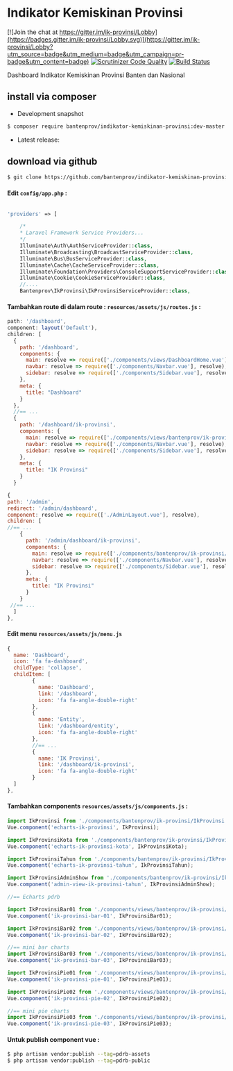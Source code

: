 # Indikator Kemiskinan Provinsi

[![Join the chat at https://gitter.im/ik-provinsi/Lobby](https://badges.gitter.im/ik-provinsi/Lobby.svg)](https://gitter.im/ik-provinsi/Lobby?utm_source=badge&utm_medium=badge&utm_campaign=pr-badge&utm_content=badge)
[![Scrutinizer Code Quality](https://scrutinizer-ci.com/g/bantenprov/ik-provinsi/badges/quality-score.png?b=master)](https://scrutinizer-ci.com/g/bantenprov/ik-provinsi/?branch=master)
[![Build Status](https://scrutinizer-ci.com/g/bantenprov/ik-provinsi/badges/build.png?b=master)](https://scrutinizer-ci.com/g/bantenprov/ik-provinsi/build-status/master)

Dashboard Indikator Kemiskinan Provinsi Banten dan Nasional

## install via composer

- Development snapshot
```bash
$ composer require bantenprov/indikator-kemiskinan-provinsi:dev-master
```
- Latest release:


## download via github

~~~bash
$ git clone https://github.com/bantenprov/indikator-kemiskinan-provinsi.git
~~~


#### Edit `config/app.php` :
```php

'providers' => [

    /*
    * Laravel Framework Service Providers...
    */
    Illuminate\Auth\AuthServiceProvider::class,
    Illuminate\Broadcasting\BroadcastServiceProvider::class,
    Illuminate\Bus\BusServiceProvider::class,
    Illuminate\Cache\CacheServiceProvider::class,
    Illuminate\Foundation\Providers\ConsoleSupportServiceProvider::class,
    Illuminate\Cookie\CookieServiceProvider::class,
    //....
    Bantenprov\IkProvinsi\IkProvinsiServiceProvider::class,

```

#### Tambahkan route di dalam route : `resources/assets/js/routes.js` :

```javascript
path: '/dashboard',
component: layout('Default'),
children: [
  {
    path: '/dashboard',
    components: {
      main: resolve => require(['./components/views/DashboardHome.vue'], resolve),
      navbar: resolve => require(['./components/Navbar.vue'], resolve),
      sidebar: resolve => require(['./components/Sidebar.vue'], resolve)
    },
    meta: {
      title: "Dashboard"
    }
  },
  //== ...
  {
    path: '/dashboard/ik-provinsi',
    components: {
      main: resolve => require(['./components/views/bantenprov/ik-provinsi/DashboardIkProvinsi.vue'], resolve),
      navbar: resolve => require(['./components/Navbar.vue'], resolve),
      sidebar: resolve => require(['./components/Sidebar.vue'], resolve)
    },
    meta: {
      title: "IK Provinsi"
    }
  }
```

```javascript
{
path: '/admin',
redirect: '/admin/dashboard',
component: resolve => require(['./AdminLayout.vue'], resolve),
children: [
//== ...
    {
      path: '/admin/dashboard/ik-provinsi',
      components: {
        main: resolve => require(['./components/bantenprov/ik-provinsi/IkProvinsiAdmin.show.vue'], resolve),
        navbar: resolve => require(['./components/Navbar.vue'], resolve),
        sidebar: resolve => require(['./components/Sidebar.vue'], resolve)
      },
      meta: {
        title: "IK Provinsi"
      }
    }
 //== ...   
  ]
},

```

#### Edit menu `resources/assets/js/menu.js`

```javascript
{
  name: 'Dashboard',
  icon: 'fa fa-dashboard',
  childType: 'collapse',
  childItem: [
        {
          name: 'Dashboard',
          link: '/dashboard',
          icon: 'fa fa-angle-double-right'
        },
        {
          name: 'Entity',
          link: '/dashboard/entity',
          icon: 'fa fa-angle-double-right'
        },
        //== ...
        {
          name: 'IK Provinsi',
          link: '/dashboard/ik-provinsi',
          icon: 'fa fa-angle-double-right'
        }
  ]
},
```


#### Tambahkan components `resources/assets/js/components.js` :

```javascript
import IkProvinsi from './components/bantenprov/ik-provinsi/IkProvinsi.chart.vue';
Vue.component('echarts-ik-provinsi', IkProvinsi);

import IkProvinsiKota from './components/bantenprov/ik-provinsi/IkProvinsiKota.chart.vue';
Vue.component('echarts-ik-provinsi-kota', IkProvinsiKota);

import IkProvinsiTahun from './components/bantenprov/ik-provinsi/IkProvinsiTahun.chart.vue';
Vue.component('echarts-ik-provinsi-tahun', IkProvinsiTahun);

import IkProvinsiAdminShow from './components/bantenprov/ik-provinsi/IkProvinsiAdmin.show.vue';
Vue.component('admin-view-ik-provinsi-tahun', IkProvinsiAdminShow);

//== Echarts pdrb

import IkProvinsiBar01 from './components/views/bantenprov/ik-provinsi/IkProvinsiBar01.vue';
Vue.component('ik-provinsi-bar-01', IkProvinsiBar01);

import IkProvinsiBar02 from './components/views/bantenprov/ik-provinsi/IkProvinsiBar02.vue';
Vue.component('ik-provinsi-bar-02', IkProvinsiBar02);

//== mini bar charts
import IkProvinsiBar03 from './components/views/bantenprov/ik-provinsi/IkProvinsiBar03.vue';
Vue.component('ik-provinsi-bar-03', IkProvinsiBar03);

import IkProvinsiPie01 from './components/views/bantenprov/ik-provinsi/IkProvinsiPie01.vue';
Vue.component('ik-provinsi-pie-01', IkProvinsiPie01);

import IkProvinsiPie02 from './components/views/bantenprov/ik-provinsi/IkProvinsiPie02.vue';
Vue.component('ik-provinsi-pie-02', IkProvinsiPie02);

//== mini pie charts
import IkProvinsiPie03 from './components/views/bantenprov/ik-provinsi/IkProvinsiPie03.vue';
Vue.component('ik-provinsi-pie-03', IkProvinsiPie03);

```

#### Untuk publish component vue :

```bash
$ php artisan vendor:publish --tag=pdrb-assets
$ php artisan vendor:publish --tag=pdrb-public
```


